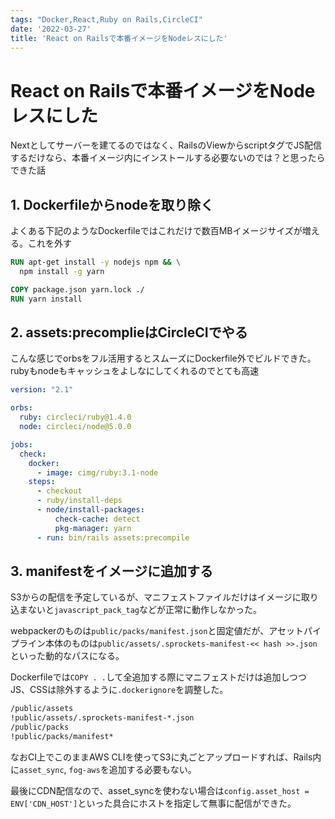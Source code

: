 ```yaml
---
tags: "Docker,React,Ruby on Rails,CircleCI"
date: '2022-03-27'
title: 'React on Railsで本番イメージをNodeレスにした'
---
```


# React on Railsで本番イメージをNodeレスにした

Nextとしてサーバーを建てるのではなく、RailsのViewからscriptタグでJS配信するだけなら、本番イメージ内にインストールする必要ないのでは？と思ったらできた話

## 1. Dockerfileからnodeを取り除く

よくある下記のようなDockerfileではこれだけで数百MBイメージサイズが増える。これを外す

```Dockerfile
RUN apt-get install -y nodejs npm && \
  npm install -g yarn

COPY package.json yarn.lock ./
RUN yarn install
```

## 2. assets:precomplieはCircleCIでやる

こんな感じでorbsをフル活用するとスムーズにDockerfile外でビルドできた。rubyもnodeもキャッシュをよしなにしてくれるのでとても高速

```yml
version: "2.1"

orbs:
  ruby: circleci/ruby@1.4.0
  node: circleci/node@5.0.0

jobs:
  check:
    docker:
      - image: cimg/ruby:3.1-node
    steps:
      - checkout
      - ruby/install-deps
      - node/install-packages:
          check-cache: detect
          pkg-manager: yarn
      - run: bin/rails assets:precompile
```

## 3. manifestをイメージに追加する

S3からの配信を予定しているが、マニフェストファイルだけはイメージに取り込まないと`javascript_pack_tag`などが正常に動作しなかった。

webpackerのものは`public/packs/manifest.json`と固定値だが、アセットパイプライン本体のものは`public/assets/.sprockets-manifest-<< hash >>.json`といった動的なパスになる。

Dockerfileでは`COPY . .`して全追加する際にマニフェストだけは追加しつつJS、CSSは除外するように`.dockerignore`を調整した。

```bash
/public/assets
!public/assets/.sprockets-manifest-*.json
/public/packs
!public/packs/manifest*
```

なおCI上でこのままAWS CLIを使ってS3に丸ごとアップロードすれば、Rails内に`asset_sync`, `fog-aws`を追加する必要もない。

最後にCDN配信なので、asset_syncを使わない場合は`config.asset_host = ENV['CDN_HOST']`といった具合にホストを指定して無事に配信ができた。

